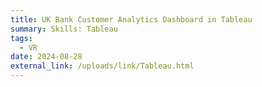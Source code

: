 ```yaml
---
title: UK Bank Customer Analytics Dashboard in Tableau
summary: Skills: Tableau
tags:
  - VR
date: 2024-08-28
external_link: /uploads/link/Tableau.html
---
```

